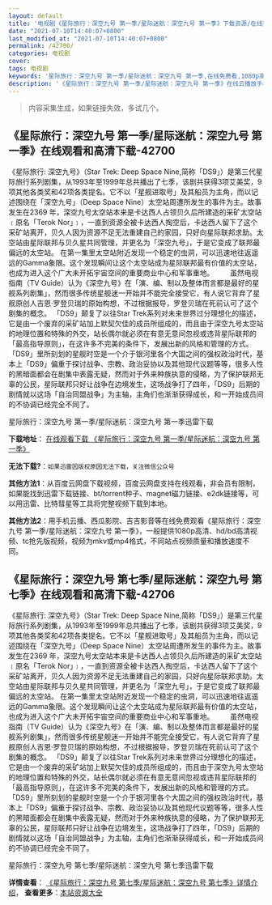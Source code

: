```yaml
---
layout: default
title: '电视剧《星际旅行：深空九号 第一季/星际迷航：深空九号 第一季》下载资源/在线播放/视频地址/1080p/高清/蓝光'
date: "2021-07-10T14:40:07+0800"
last_modified_at: "2021-07-10T14:40:07+0800"
permalink: /42700/
categories: 电视剧
cover:
tags: 电视剧
keywords: '星际旅行：深空九号 第一季/星际迷航：深空九号 第一季,在线免费看,1080p高清,bt种子,torrent,百度云盘,magnet,磁力链,迅雷下载资源'
description: '《星际旅行：深空九号 第一季/星际迷航：深空九号 第一季》在线云播放手机西瓜影院吉吉影音免费看，1080p高清bd/hd未删减完整版和tc抢先枪版，mkv/mp4格式，附带bt/torrent种子、magnet/磁力链、百度云盘、网盘资源迅雷下载链接'
---
```


>内容采集生成，如果链接失效，多试几个。


## 《星际旅行：深空九号 第一季/星际迷航：深空九号 第一季》在线观看和高清下载-42700

《星际旅行: 深空九号》（Star Trek: Deep Space Nine,简称「DS9」）是第三代星际旅行系列剧集，从1993年至1999年总共播出了七季，该剧共获得3项艾美奖，9项其他各类奖和42项各类提名。它不以「星舰进取号」及其船员为主角，而以记述围绕在「深空九号」（Deep Space Nine）太空站周遭所发生的事件为主。故事发生在2369 年，深空九号太空站本来是卡达西人占领贝久后所建造的采矿太空站﹝原名「Terok Nor」﹞，一直到资源全被卡达西人掏空后，卡达西人留下了这个采矿站离开，贝久人因为资源不足无法重建自己的家园，只好向星际联邦求助。太空站由星际联邦与贝久星共同管理，并更名为「深空九号」，于是它变成了联邦最偏远的太空站。 在第一集里太空站附近发现一个稳定的虫洞，可以迅速地往返遥远的Gamma象限。这个发现瞬间让这个太空站成为星际联邦最有价值的太空站，也成为进入这个广大未开拓宇宙空间的重要商业中心和军事重地。&nbsp;　　虽然电视指南（TV Guide）认为《深空九号》在「演、编、制以及整体而言都是最好的星舰系列剧集」，然而很多传统星舰迷一开始并不能完全接受它，有人说它背弃了星舰原创人吉恩·罗登贝瑞的原始构想，不过根据报导，罗登贝瑞在死前认可了这个剧集的概念。 「DS9」颠复了以往Star Trek系列对未来世界过分理想化的描述，它是由一个废弃的采矿站加上默契欠佳的成员所组成的，而且由于深空九号太空站的地理位置和特殊的外交，站长偶尔就必须在有意无意间忽视或违背星际联邦的「最高指导原则」，在这许多不完美的条件下，发展出新的风格和管理的方式。「DS9」里所刻划的星舰时空是一个介于银河里各个大国之间的强权政治时代，基本上「DS9」偏重于探讨战争、宗教、政治妥协以及其他现代议题等等，很多人性的黑暗面都会在剧集中表露无疑，然而对于外来种族执意的侵略，为了保护联邦无辜的公民，星际联邦只好让战争在边境发生，这场战争打了四年，「DS9」后期的剧情就以这场「自治同盟战争」为主轴，主角们也渐渐获得成长，和一开始成员间的不协调已经完全不同了。&nbsp;


星际旅行：深空九号 第一季/星际迷航：深空九号 第一季迅雷下载

**下载地址**： [在线观看下载 《星际旅行：深空九号 第一季/星际迷航：深空九号 第一季》](https://www.993dy.com//vod-detail-id-9324.html) 


**无法下载?**：`如果迅雷因版权原因无法下载，关注微信公众号 `

**其他方法1**：从百度云网盘下载视频，百度云网盘支持在线观看，非会员有限制，如果能找到迅雷下载链接、bt/torrent种子、magnet磁力链接、e2dk链接等，可以用迅雷、比特彗星等工具将完整视频下载到本地。

**其他方法2**：用手机云播、西瓜影院、吉吉影音等在线免费观看《星际旅行：深空九号 第一季/星际迷航：深空九号 第一季》，一般提供1080p高清、hd/bd高清视频、tc抢先版视频，视频为mkv或mp4格式，不同站点视频质量和播放速度不同。


## 《星际旅行：深空九号 第七季/星际迷航：深空九号 第七季》在线观看和高清下载-42706

《星际旅行: 深空九号》（Star Trek: Deep Space Nine,简称「DS9」）是第三代星际旅行系列剧集，从1993年至1999年总共播出了七季，该剧共获得3项艾美奖，9项其他各类奖和42项各类提名。它不以「星舰进取号」及其船员为主角，而以记述围绕在「深空九号」（Deep Space Nine）太空站周遭所发生的事件为主。故事发生在2369 年，深空九号太空站本来是卡达西人占领贝久后所建造的采矿太空站﹝原名「Terok Nor」﹞，一直到资源全被卡达西人掏空后，卡达西人留下了这个采矿站离开，贝久人因为资源不足无法重建自己的家园，只好向星际联邦求助。太空站由星际联邦与贝久星共同管理，并更名为「深空九号」，于是它变成了联邦最偏远的太空站。 在第一集里太空站附近发现一个稳定的虫洞，可以迅速地往返遥远的Gamma象限。这个发现瞬间让这个太空站成为星际联邦最有价值的太空站，也成为进入这个广大未开拓宇宙空间的重要商业中心和军事重地。&nbsp;　　虽然电视指南（TV Guide）认为《深空九号》在「演、编、制以及整体而言都是最好的星舰系列剧集」，然而很多传统星舰迷一开始并不能完全接受它，有人说它背弃了星舰原创人吉恩·罗登贝瑞的原始构想，不过根据报导，罗登贝瑞在死前认可了这个剧集的概念。 「DS9」颠复了以往Star Trek系列对未来世界过分理想化的描述，它是由一个废弃的采矿站加上默契欠佳的成员所组成的，而且由于深空九号太空站的地理位置和特殊的外交，站长偶尔就必须在有意无意间忽视或违背星际联邦的「最高指导原则」，在这许多不完美的条件下，发展出新的风格和管理的方式。「DS9」里所刻划的星舰时空是一个介于银河里各个大国之间的强权政治时代，基本上「DS9」偏重于探讨战争、宗教、政治妥协以及其他现代议题等等，很多人性的黑暗面都会在剧集中表露无疑，然而对于外来种族执意的侵略，为了保护联邦无辜的公民，星际联邦只好让战争在边境发生，这场战争打了四年，「DS9」后期的剧情就以这场「自治同盟战争」为主轴，主角们也渐渐获得成长，和一开始成员间的不协调已经完全不同了。&nbsp;


星际旅行：深空九号 第七季/星际迷航：深空九号 第七季迅雷下载

**详情查看**： [《星际旅行：深空九号 第七季/星际迷航：深空九号 第七季》详情介绍](/movie/42706/)， **查看更多**：[本站资源大全](/movie/t/all/)

